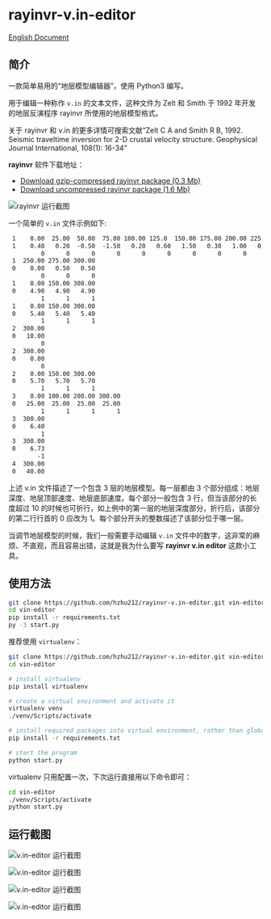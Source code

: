 # rayinvr-v.in-editor

[English Document](https://github.com/hzhu212/rayinvr-v.in-editor/blob/master/readme.md)

## 简介

一款简单易用的“地层模型编辑器”，使用 Python3 编写。

用于编辑一种称作 `v.in` 的文本文件，这种文件为 Zelt 和 Smith 于 1992 年开发的地层反演程序 rayinvr 所使用的地层模型格式。

关于 rayinvr 和 v.in 的更多详情可搜索文献“Zelt C A and Smith R B, 1992. Seismic traveltime inversion for 2-D crustal velocity structure. Geophysical Journal International, 108(1): 16-34”

**rayinvr** 软件下载地址：

- [Download gzip-compressed rayinvr package (0.3 Mb)](http://terra.rice.edu/department/faculty/zelt/rayinvr.tar.gz)
- [Download uncompressed rayinvr package (1.6 Mb)](http://terra.rice.edu/department/faculty/zelt/rayinvr.tar)

![rayinvr 运行截图](http://os09d5k4j.bkt.clouddn.com/image/171214/6bHH4fhhJG.png?imageslim)

一个简单的 `v.in` 文件示例如下:

```txt
 1    0.00  25.00  50.00  75.00 100.00 125.0  150.00 175.00 200.00 225.00
 1    0.40   0.20  -0.50  -1.50   0.20   0.60   1.50   0.30   1.00   0.70
         0      0      0      0      0      0      0      0      0      0
 1  250.00 275.00 300.00
 0    0.00   0.50   0.50
         0      0      0
 1    0.00 150.00 300.00
 0    4.90   4.90   4.90
         1      1      1
 1    0.00 150.00 300.00
 0    5.40   5.40   5.40
         1      1      1
 2  300.00
 0   10.00
         0
 2  300.00
 0    0.00
         0
 2    0.00 150.00 300.00
 0    5.70   5.70   5.70
         1      1      1
 3    0.00 100.00 200.00 300.00
 0   25.00  25.00  25.00  25.00
         1      1      1      1
 3  300.00
 0    6.40
         1
 3  300.00
 0    6.73
        -1
 4  300.00
 0   40.00
```

上述 v.in 文件描述了一个包含 3 层的地层模型。每一层都由 3 个部分组成：地层深度、地层顶部速度、地层底部速度。每个部分一般包含 3 行，但当该部分的长度超过 10 的时候也可折行，如上例中的第一层的地层深度部分，折行后，该部分的第二行行首的 0 应改为 1。每个部分开头的整数描述了该部分位于哪一层。

当调节地层模型的时候，我们一般需要手动编辑 `v.in` 文件中的数字，这非常的麻烦、不直观，而且容易出错，这就是我为什么要写 **rayinvr v.in editor** 这款小工具。

## 使用方法

```sh
git clone https://github.com/hzhu212/rayinvr-v.in-editor.git vin-editor
cd vin-editor
pip install -r requirements.txt
py -3 start.py
```

推荐使用 `virtualenv`：

```sh
git clone https://github.com/hzhu212/rayinvr-v.in-editor.git vin-editor
cd vin-editor

# install virtualenv
pip install virtualenv

# create a virtual environment and activate it
virtualenv venv
./venv/Scripts/activate

# install required packages into virtual environment, rather than globally
pip install -r requirements.txt

# start the program
python start.py
```

virtualenv 只用配置一次，下次运行直接用以下命令即可：

```sh
cd vin-editor
./venv/Scripts/activate
python start.py
```

## 运行截图

![v.in-editor 运行截图](http://os09d5k4j.bkt.clouddn.com/image/171214/elg4A60BiB.png?imageslim)

![v.in-editor 运行截图](http://os09d5k4j.bkt.clouddn.com/image/171214/D0fjgIH9Gg.png?imageslim)

![v.in-editor 运行截图](http://os09d5k4j.bkt.clouddn.com/image/171214/Dl89gJG26c.png?imageslim)

![v.in-editor 运行截图](http://os09d5k4j.bkt.clouddn.com/image/171214/439AI7dgmG.png?imageslim)
